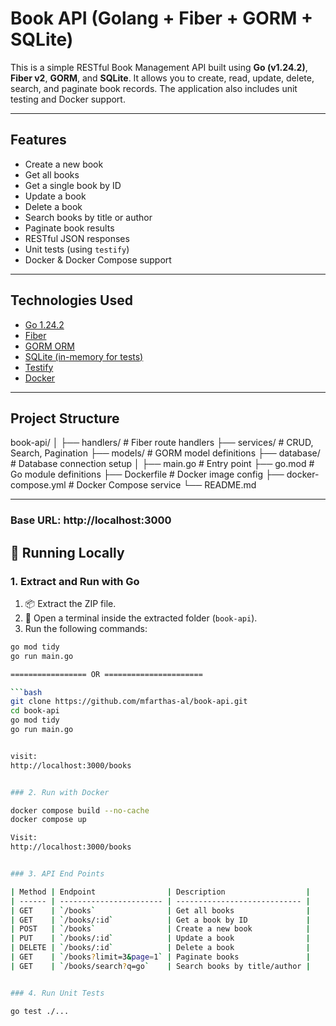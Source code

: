 # Book API (Golang + Fiber + GORM + SQLite)

This is a simple RESTful Book Management API built using **Go (v1.24.2)**, **Fiber v2**, **GORM**, and **SQLite**. It allows you to create, read, update, delete, search, and paginate book records. The application also includes unit testing and Docker support.

---

## Features

- Create a new book
- Get all books
- Get a single book by ID
- Update a book
- Delete a book
- Search books by title or author
- Paginate book results
- RESTful JSON responses
- Unit tests (using `testify`)
- Docker & Docker Compose support

---

## Technologies Used

- [Go 1.24.2](https://golang.org/)
- [Fiber](https://gofiber.io/)
- [GORM ORM](https://gorm.io/)
- [SQLite (in-memory for tests)](https://www.sqlite.org/)
- [Testify](https://github.com/stretchr/testify)
- [Docker](https://www.docker.com/)

---

## Project Structure

book-api/
│
├── handlers/ # Fiber route handlers
├── services/ # CRUD, Search, Pagination
├── models/ # GORM model definitions
├── database/ # Database connection setup
│
├── main.go # Entry point
├── go.mod # Go module definitions
├── Dockerfile # Docker image config
├── docker-compose.yml # Docker Compose service
└── README.md


---

### Base URL: http://localhost:3000

## 🧪 Running Locally

### 1. Extract and Run with Go

1. 📦 Extract the ZIP file.
2. 📁 Open a terminal inside the extracted folder (`book-api`).
3. Run the following commands:

```bash
go mod tidy
go run main.go

================= OR ======================

```bash
git clone https://github.com/mfarthas-al/book-api.git
cd book-api
go mod tidy
go run main.go


visit:
http://localhost:3000/books


### 2. Run with Docker

docker compose build --no-cache
docker compose up 

Visit:
http://localhost:3000/books


### 3. API End Points

| Method | Endpoint                | Description                  |
| ------ | ----------------------- | ---------------------------- |
| GET    | `/books`                | Get all books                |
| GET    | `/books/:id`            | Get a book by ID             |
| POST   | `/books`                | Create a new book            |
| PUT    | `/books/:id`            | Update a book                |
| DELETE | `/books/:id`            | Delete a book                |
| GET    | `/books?limit=3&page=1` | Paginate books               |
| GET    | `/books/search?q=go`    | Search books by title/author |


### 4. Run Unit Tests

go test ./...



